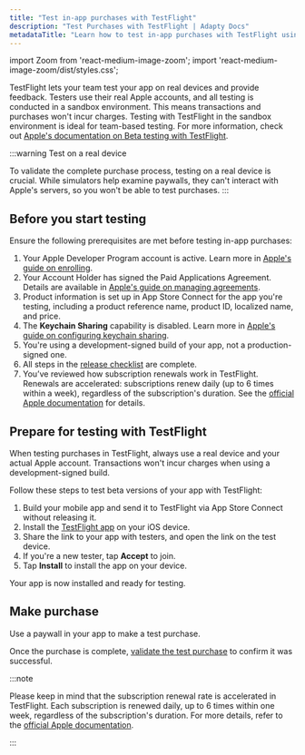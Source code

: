 ```yaml
---
title: "Test in-app purchases with TestFlight"
description: "Test Purchases with TestFlight | Adapty Docs"
metadataTitle: "Learn how to test in-app purchases with TestFlight using Adapty for a smooth testing process."
---
```


import Zoom from 'react-medium-image-zoom';
import 'react-medium-image-zoom/dist/styles.css';

TestFlight lets your team test your app on real devices and provide feedback. Testers use their real Apple accounts, and all testing is conducted in a sandbox environment. This means transactions and purchases won't incur charges. Testing with TestFlight in the sandbox environment is ideal for team-based testing. For more information, check out [Apple's documentation on Beta testing with TestFlight](https://developer.apple.com/testflight/).

:::warning
Test on a real device

To validate the complete purchase process, testing on a real device is crucial. While simulators help examine paywalls, they can't interact with Apple's servers, so you won't be able to test purchases.
:::

## Before you start testing

Ensure the following prerequisites are met before testing in-app purchases:

1. Your Apple Developer Program account is active. Learn more in [Apple's guide on enrolling](https://developer.apple.com/programs/enroll).
2. Your Account Holder has signed the Paid Applications Agreement. Details are available in [Apple's guide on managing agreements](https://developer.apple.com/help/app-store-connect/manage-agreements/sign-and-update-agreements).
3. Product information is set up in App Store Connect for the app you're testing, including a product reference name, product ID, localized name, and price.
4. The **Keychain Sharing** capability is disabled. Learn more in [Apple's guide on configuring keychain sharing](https://developer.apple.com/documentation/xcode/configuring-keychain-sharing).
5. You're using a development-signed build of your app, not a production-signed one.
6. All steps in the [release checklist](release-checklist) are complete.
7. You’ve reviewed how subscription renewals work in TestFlight. Renewals are accelerated: subscriptions renew daily (up to 6 times within a week), regardless of the subscription's duration. See the [official Apple documentation](https://developer.apple.com/help/app-store-connect/test-a-beta-version/subscription-renewal-rate-in-testflight) for details.

## Prepare for testing with TestFlight

When testing purchases in TestFlight, always use a real device and your actual Apple account. Transactions won't incur charges when using a development-signed build.

Follow these steps to test beta versions of your app with TestFlight:

1. Build your mobile app and send it to TestFlight via App Store Connect without releasing it.
2. Install the [TestFlight app](https://itunes.apple.com/us/app/testflight/id899247664?mt=8) on your iOS device.
3. Share the link to your app with testers, and open the link on the test device.
4. If you're a new tester, tap **Accept** to join.
5. Tap **Install** to install the app on your device.

Your app is now installed and ready for testing.

## Make purchase

Use a paywall in your app to make a test purchase.

Once the purchase is complete, [validate the test purchase](validate-test-purchases) to confirm it was successful.

:::note

Please keep in mind that the subscription renewal rate is accelerated in TestFlight. Each subscription is renewed daily, up to 6 times within one week, regardless of the subscription's duration. For more details, refer to the [official Apple documentation](https://developer.apple.com/help/app-store-connect/test-a-beta-version/subscription-renewal-rate-in-testflight).

:::